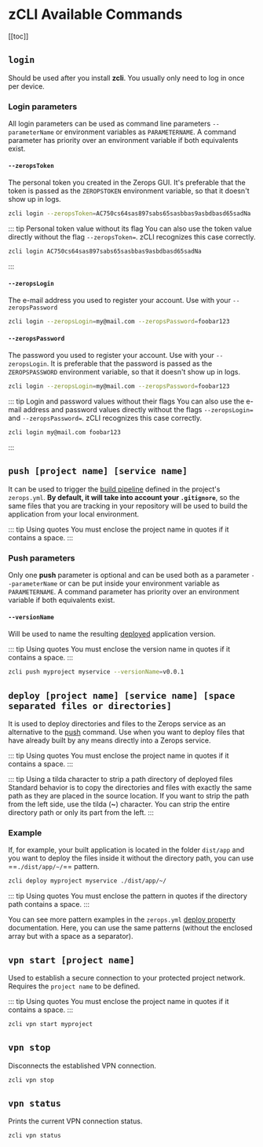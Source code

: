 # zCLI Available Commands

[[toc]]

## `login`

Should be used after you install **zcli**. You usually only need to log in once per device.

### Login parameters

All login parameters can be used as command line parameters `--parameterName` or environment variables as `PARAMETERNAME`. A command parameter has priority over an environment variable if both equivalents exist.

#### `--zeropsToken`

The personal token you created in the Zerops GUI. It's preferable that the token is passed as the `ZEROPSTOKEN` environment variable, so that it doesn't show up in logs.

```bash
zcli login --zeropsToken=AC750cs64sas897sabs65sasbbas9asbdbasd65sadNa
```

<!-- markdownlint-disable DOCSMD004 -->
::: tip Personal token value without its flag
You can also use the token value directly without the flag `--zeropsToken=`. zCLI recognizes this case correctly.

```bash
zcli login AC750cs64sas897sabs65sasbbas9asbdbasd65sadNa
```

:::
<!-- markdownlint-enable DOCSMD004 -->

#### `--zeropsLogin`

The e-mail address you used to register your account. Use with your `--zeropsPassword`

```bash
zcli login --zeropsLogin=my@mail.com --zeropsPassword=foobar123
```

#### `--zeropsPassword`

The password you used to register your account. Use with your `--zeropsLogin`. It is preferable that the password is passed as the `ZEROPSPASSWORD` environment variable, so that it doesn't show up in logs.

```bash
zcli login --zeropsLogin=my@mail.com --zeropsPassword=foobar123
```

<!-- markdownlint-disable DOCSMD004 -->
::: tip Login and password values without their flags
You can also use the e-mail address and password values directly without the flags `--zeropsLogin=` and `--zeropsPassword=`. zCLI recognizes this case correctly.

```bash
zcli login my@mail.com foobar123
```

:::
<!-- markdownlint-enable DOCSMD004 -->

## `push [project name] [service name]`

It can be used to trigger the [build pipeline](/documentation/build/how-zerops-build-works.html) defined in the project's `zerops.yml`. **By default, it will take into account your `.gitignore`**, so the same files that you are tracking in your repository will be used to build the application from your local environment.

<!-- markdownlint-disable DOCSMD004 -->
::: tip Using quotes
You must enclose the project name in quotes if it contains a space.
:::
<!-- markdownlint-enable DOCSMD004 -->

### Push parameters

Only one **push** parameter is optional and can be used both as a parameter `--parameterName` or can be put inside your environment variable as `PARAMETERNAME`. A command parameter has priority over an environment variable if both equivalents exist.

#### `--versionName`

Will be used to name the resulting [deployed](/documentation/deploy/how-deploy-works.html) application version.

<!-- markdownlint-disable DOCSMD004 -->
::: tip Using quotes
You must enclose the version name in quotes if it contains a space.
:::
<!-- markdownlint-enable DOCSMD004 -->

```bash
zcli push myproject myservice --versionName=v0.0.1
```

## `deploy [project name] [service name] [space separated files or directories]`

It is used to deploy directories and files to the Zerops service as an alternative to the [push](#push-project-name-service-name) command. Use when you want to deploy files that have already built by any means directly into a Zerops service.

<!-- markdownlint-disable DOCSMD004 -->
::: tip Using quotes
You must enclose the project name in quotes if it contains a space.
:::
<!-- markdownlint-enable DOCSMD004 -->

<!-- markdownlint-disable DOCSMD004 -->
::: tip Using a tilda character to strip a path directory of deployed files
Standard behavior is to copy the directories and files with exactly the same path as they are placed in the source location. If you want to strip the path from the left side, use the tilda (**~**) character. You can strip the entire directory path or only its part from the left.
:::
<!-- markdownlint-enable DOCSMD004 -->

### Example

If, for example, your built application is located in the folder `dist/app` and you want to deploy the files inside it without the directory path, you can use ==`./dist/app/~/`== pattern.

```bash
zcli deploy myproject myservice ./dist/app/~/
```

<!-- markdownlint-disable DOCSMD004 -->
::: tip Using quotes
You must enclose the pattern in quotes if the directory path contains a space.
:::
<!-- markdownlint-enable DOCSMD004 -->

You can see more pattern examples in the `zerops.yml` [deploy property](/documentation/build/build-config.html#examples-of-different-deploy-settings) documentation. Here, you can use the same patterns (without the enclosed array but with a space as a separator).

## `vpn start [project name]`

Used to establish a secure connection to your protected project network. Requires the `project name` to be defined.

<!-- markdownlint-disable DOCSMD004 -->
::: tip Using quotes
You must enclose the project name in quotes if it contains a space.
:::
<!-- markdownlint-enable DOCSMD004 -->

```bash
zcli vpn start myproject
```

## `vpn stop`

Disconnects the established VPN connection.

```bash
zcli vpn stop
```

## `vpn status`

Prints the current VPN connection status.

```bash
zcli vpn status
```
